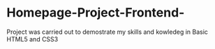 # Homepage-Project-Frontend-
Project was carried out to demostrate my skills and kowledeg in Basic HTML5 and CSS3
